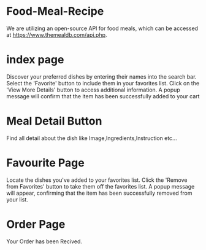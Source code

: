 # Food-Meal-Recipe

 We are utilizing an open-source API for food meals, which can be accessed at https://www.themealdb.com/api.php.
 
 # index page
Discover your preferred dishes by entering their names into the search bar. Select the 'Favorite' button to include them in your favorites list. Click on the 'View More Details' button to access additional information. A popup message will confirm that the item has been successfully added to your cart
 
 # Meal Detail Button
Find all detail about the dish like Image,Ingredients,Instruction etc...
 
 # Favourite Page
 Locate the dishes you've added to your favorites list. Click the 'Remove from Favorites' button to take them off the favorites list. A popup message will appear, confirming that the item has been successfully removed from your list.

# Order Page
Your Order has been Recived.
